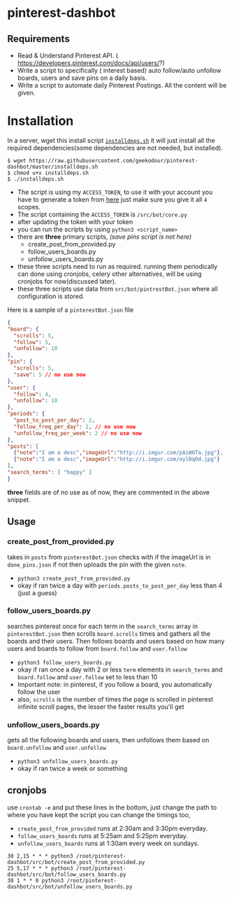 # pinterest-dashbot

## Requirements
- Read & Understand Pinterest API. ( https://developers.pinterest.com/docs/api/users/?)
- Write a script to specifically ( interest based) auto follow/auto unfollow boards, users and
save pins on a daily basis.
- Write a script to automate daily Pinterest Postings. All the content will be given.

# Installation
In a server, wget this install script [`installdeps.sh`](https://raw.githubusercontent.com/geekodour/pinterest-dashbot/master/installdeps.sh)
it will just install all the required dependencies(some dependencies are not needed, but installed).

```
$ wget https://raw.githubusercontent.com/geekodour/pinterest-dashbot/master/installdeps.sh
$ chmod u+x installdeps.sh
$ ./installdeps.sh
```

- The script is using my `ACCESS_TOKEN`, to use it with your account you have to generate a token from [here](https://developers.pinterest.com/tools/access_token/) just make sure you give it all `4` scopes.
- The script containing the `ACCESS_TOKEN` is `/src/bot/core.py`
- after updating the token with your token
- you can run the scripts by using `python3 <script_name>`
- there are **three** primary scripts, *(save pins script is not here)*
	- create_post_from_provided.py
	- follow_users_boards.py
	- unfollow_users_boards.py
- these three scripts need to run as required. running them periodically can done using cronjobs, celery other alternatives, will be using cronjobs for now(discussed later).
- these three scripts use data from `src/bot/pintrestBot.json` where all configuration is stored.

Here is a sample of a `pinterestBot.json` file
```json
{
"board": {
  "scrolls": 5,
  "follow": 5,
  "unfollow": 10
},
"pin": {
  "scrolls": 5,
  "save": 5 // no use now
},
"user": {
  "follow": 4,
  "unfollow": 10
},
"periods": {
  "post_to_post_per_day": 2,
  "follow_freq_per_day": 2, // no use now
  "unfollow_freq_per_week": 2 // no use now
},
"posts": [
  {"note":"I am a desc","imageUrl":"http://i.imgur.com/pAiW6Ta.jpg"},
  {"note":"I am a desc","imageUrl":"http://i.imgur.com/oylBqOd.jpg"}
],
"search_terms": [ "happy" ]
}
```
**three** fields are of no use as of now, they are commented in the above snippet.

## Usage

### create_post_from_provided.py
takes in `posts` from `pinterestBot.json` checks with if the imageUrl is in `done_pins.json`
if not then uploads the pin with the given `note`.
- `python3 create_post_from_provided.py`
- okay if ran twice a day with `periods.posts_to_post_per_day` less than 4 (just a guess)

### follow_users_boards.py
searches pinterest once for each term in the `search_terms` array in `pinterestBot.json` then
scrolls `board.scrolls` times and gathers all the boards and their users.
Then follows boards and users based on how many users and boards to follow from `board.follow` and `user.follow`
- `python3 follow_users_boards.py`
- okay if ran once a day with 2 or less `term` elements in `search_terms` and `board.follow` and `user.follow` set to less than 10
- Important note: in pinterest, if you follow a board, you automatically follow the user
- also, `scrolls` is the number of times the page is scrolled in pinterest infinite scroll pages, the lesser the faster results you'll get


### unfollow_users_boards.py
gets all the following boards and users, then unfollows them based on `board.unfollow` and `user.unfollow`
- `python3 unfollow_users_boards.py`
- okay if ran twice a week or something

## cronjobs

use `crontab -e` and put these lines in the bottom, just change the path to where you have kept the script
you can change the timings too,

- `create_post_from_provided` runs at 2:30am and 3:30pm everyday.
- `follow_users_boards` runs at 5:25am and 5:25pm everyday.
- `unfollow_users_boards` runs at 1:30am every week on sundays.

```
30 2,15 * * * python3 /root/pinterest-dashbot/src/bot/create_post_from_provided.py
25 5,17 * * * python3 /root/pinterest-dashbot/src/bot/follow_users_boards.py
30 1 * * 0 python3 /root/pinterest-dashbot/src/bot/unfollow_users_boards.py
```
